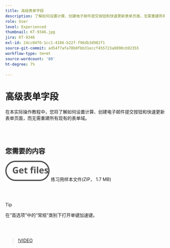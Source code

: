 ```yaml
---
title: 高级表单字段
description: 了解如何设置计算、创建电子邮件提交按钮和快速更新表单页面，无需重建所有现有表单字段
role: User
level: Experienced
thumbnail: KT-9346.jpg
jira: KT-9346
exl-id: 24cc04f6-1cc1-4186-b22f-f96db3d982f1
source-git-commit: ad54f7afa78b0fbb31eccf455723a8890cb92355
workflow-type: tm+mt
source-wordcount: '80'
ht-degree: 7%

---
```


# 高级表单字段

在本实际操作教程中，您将了解如何设置计算、创建电子邮件提交按钮和快速更新表单页面，而无需重建所有现有的表单域。

<br> 

## 您需要的内容

[![获取文件](../assets/Getfiles.svg)](../assets/ProjectEstimate.zip)
练习用样本文件(ZIP， 1.7 MB)

<br> 

>[!TIP]
>
>在“首选项”中的“常规”类别下打开单键加速键。

<br> 

>[!VIDEO](https://video.tv.adobe.com/v/340379?quality=12&learn=on&hidetitle=true)
